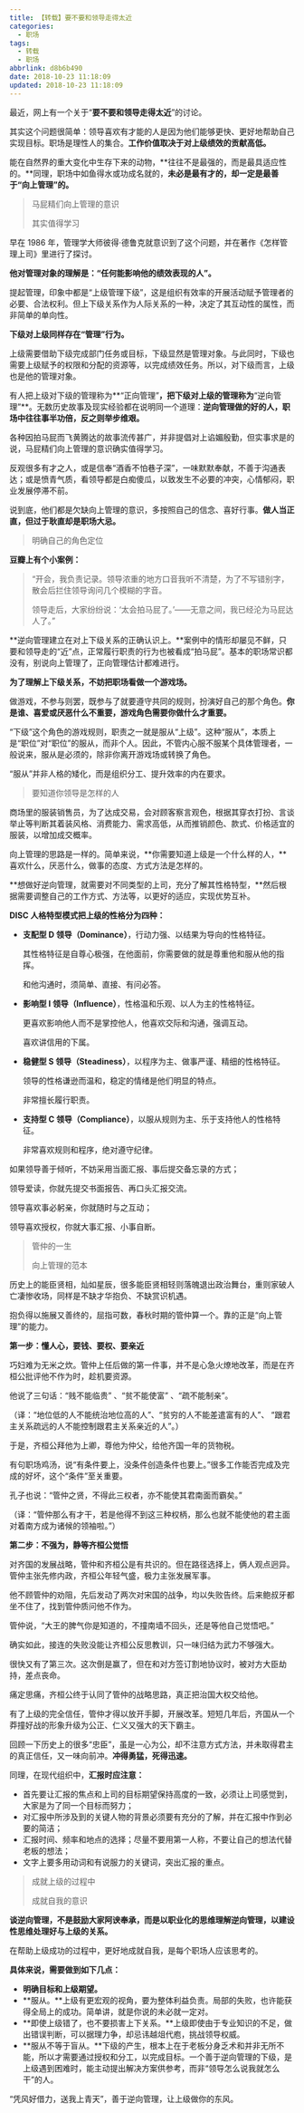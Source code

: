 ```yaml
---
title: 【转载】要不要和领导走得太近
categories:
  - 职场
tags:
  - 转载
  - 职场
abbrlink: d8b6b490
date: 2018-10-23 11:18:09
updated: 2018-10-23 11:18:09
---
```


最近，网上有一个关于“**要不要和领导走得太近**”的讨论。

其实这个问题很简单：领导喜欢有才能的人是因为他们能够更快、更好地帮助自己实现目标。职场是理性人的集合。**工作价值取决于对上级绩效的贡献高低。**

能在自然界的重大变化中生存下来的动物，**往往不是最强的，而是最具适应性的。**同理，职场中如鱼得水或功成名就的，**未必是最有才的，却一定是最善于“向上管理”的。**

<!-- more -->

<blockquote class="blockquote-center">
	<p>马屁精们向上管理的意识</p>
  <p>其实值得学习</p>
</blockquote>

早在 1986 年，管理学大师彼得·德鲁克就意识到了这个问题，并在著作《怎样管理上司》里进行了探讨。

**他对管理对象的理解是：“任何能影响他的绩效表现的人”。**

提起管理，印象中都是“上级管理下级”，这是组织有效率的开展活动赋予管理者的必要、合法权利。但上下级关系作为人际关系的一种，决定了其互动性的属性，而非简单的单向性。

**下级对上级同样存在“管理”行为。**

上级需要借助下级完成部门任务或目标，下级显然是管理对象。与此同时，下级也需要上级赋予的权限和分配的资源等，以完成绩效任务。所以，对下级而言，上级也是他的管理对象。

有人把上级对下级的管理称为**“正向管理”**，把下级对上级的管理称为**“逆向管理”**。无数历史故事及现实经验都在说明同一个道理：**逆向管理做的好的人，职场中往往事半功倍，反之则举步维艰。**

各种因拍马屁而飞黄腾达的故事流传甚广，并非提倡对上谄媚殷勤，但实事求是的说，马屁精们向上管理的意识确实值得学习。

反观很多有才之人，或是信奉“酒香不怕巷子深”，一味默默奉献，不善于沟通表达；或是愤青气质，看领导都是白痴傻瓜，以致发生不必要的冲突，心情郁闷，职业发展停滞不前。

说到底，他们都是欠缺向上管理的意识，多按照自己的信念、喜好行事。**做人当正直，但过于耿直却是职场大忌。**

<blockquote class="blockquote-center">明确自己的角色定位</blockquote>

**豆瓣上有个小案例：**

> “开会，我负责记录。领导浓重的地方口音我听不清楚，为了不写错别字，散会后拦住领导询问几个模糊的字音。
>
> 领导走后，大家纷纷说：‘太会拍马屁了。’——无意之间，我已经沦为马屁达人了。”

**逆向管理建立在对上下级关系的正确认识上。**案例中的情形却屡见不鲜，只要和领导走的“近”点，正常履行职责的行为也被看成“拍马屁”。基本的职场常识都没有，别说向上管理了，正向管理估计都难进行。

**为了理解上下级关系，不妨把职场看做一个游戏场。**

做游戏，不参与则罢，既参与了就要遵守共同的规则，扮演好自己的那个角色。**你是谁、喜爱或厌恶什么不重要，游戏角色需要你做什么才重要。**

“下级”这个角色的游戏规则，职责之一就是服从“上级”。这种“服从”，本质上是“职位”对“职位”的服从，而非个人。因此，不管内心服不服某个具体管理者，一般说来，服从是必须的，除非你离开游戏场或转换了角色。

“服从”并非人格的矮化，而是组织分工、提升效率的内在要求。

<blockquote class="blockquote-center">要知道你领导是怎样的人</blockquote>

商场里的服装销售员，为了达成交易，会对顾客察言观色，根据其穿衣打扮、言谈举止等判断其着装风格、消费能力、需求高低，从而推销颜色、款式、价格适宜的服装，以增加成交概率。

向上管理的思路是一样的。简单来说，**你需要知道上级是一个什么样的人，**喜欢什么，厌恶什么，做事的态度、方式方法是怎样的。

**想做好逆向管理，就需要对不同类型的上司，充分了解其性格特型，**然后根据需要调整自己的工作方式、方法等，以更好的适应，实现优势互补。

**DISC 人格特型模式把上级的性格分为四种：**

- **支配型 D 领导（Dominance）**，行动力强、以结果为导向的性格特征。

  其性格特征是自尊心极强，在他面前，你需要做的就是尊重他和服从他的指挥。

  和他沟通时，须简单、直接、有问必答。

- **影响型 I 领导（Influence）**，性格温和乐观、以人为主的性格特征。

  更喜欢影响他人而不是掌控他人，他喜欢交际和沟通，强调互动。

  喜欢讲信用的下属。

- **稳健型 S 领导（Steadiness）**，以程序为主、做事严谨、精细的性格特征。

  领导的性格谦逊而温和，稳定的情绪是他们明显的特点。

  非常擅长履行职责。

- **支持型 C 领导（Compliance）**，以服从规则为主、乐于支持他人的性格特征。

  非常喜欢规则和程序，绝对遵守纪律。

如果领导善于倾听，不妨采用当面汇报、事后提交备忘录的方式；

领导爱读，你就先提交书面报告、再口头汇报交流。

领导喜欢事必躬亲，你就随时与之互动；

领导喜欢授权，你就大事汇报、小事自断。

<blockquote class="blockquote-center">
  <p>管仲的一生</p>
  <p>向上管理的范本</p>
</blockquote>

历史上的能臣贤相，灿如星辰，很多能臣贤相轻则落魄退出政治舞台，重则家破人亡凄惨收场，同样是不缺才华抱负、不缺赏识机遇。

抱负得以施展又善终的，屈指可数，春秋时期的管仲算一个。靠的正是“向上管理”的能力。

**第一步：懂人心，要钱、要权、要亲近**

巧妇难为无米之炊。管仲上任后做的第一件事，并不是心急火燎地改革，而是在齐桓公批评他不作为时，趁机要资源。

他说了三句话：“贱不能临贵” 、“贫不能使富” 、“疏不能制亲”。

（译：“地位低的人不能统治地位高的人”、“贫穷的人不能差遣富有的人”、 “跟君主关系疏远的人不能控制跟君主关系亲近的人”。）

于是，齐桓公拜他为上卿，尊他为仲父，给他齐国一年的货物税。

有句职场鸡汤，说“有条件要上，没条件创造条件也要上。”很多工作能否完成及完成的好坏，这个“条件”至关重要。

孔子也说：“管仲之贤，不得此三权者，亦不能使其君南面而霸矣。”

（译：“管仲那么有才干，若是他得不到这三种权柄，那么也就不能使他的君主面对着南方成为诸候的领袖啦。”）

**第二步：不强为，静等齐桓公觉悟**

对齐国的发展战略，管仲和齐桓公是有共识的。但在路径选择上，俩人观点迥异。管仲主张先修内政，齐桓公年轻气盛，极力主张发展军事。

他不顾管仲的劝阻，先后发动了两次对宋国的战争，均以失败告终。后来鲍叔牙都坐不住了，找到管仲质问他不作为。

管仲说，“大王的脾气你是知道的，不撞南墙不回头，还是等他自己觉悟吧。”

确实如此，接连的失败没能让齐桓公反思教训，只一味归结为武力不够强大。

很快又有了第三次。这次倒是赢了，但在和对方签订割地协议时，被对方大臣劫持，差点丧命。

痛定思痛，齐桓公终于认同了管仲的战略思路，真正把治国大权交给他。

有了上级的完全信任，管仲才得以放开手脚，开展改革。短短几年后，齐国从一个莽撞好战的形象升级为公正、仁义又强大的天下霸主。

回顾一下历史上的很多“忠臣”，虽是一心为公，却不注意方式方法，并未取得君主的真正信任，又一味向前冲。**冲得勇猛，死得迅速。**

同理，在现代组织中，**汇报时应注意：**

- 首先要让汇报的焦点和上司的目标期望保持高度的一致，必须让上司感觉到，大家是为了同一个目标而努力；
- 对汇报中所涉及到的关键人物的背景必须要有充分的了解，并在汇报中作到必要的简洁；
- 汇报时间、频率和地点的选择；尽量不要用第一人称，不要让自己的想法代替老板的想法；
- 文字上要多用动词和有说服力的关键词，突出汇报的重点。

<blockquote class="blockquote-center">
  <p>成就上级的过程中</p>
  <p>成就自我的意识</p>
</blockquote>

**谈逆向管理，不是鼓励大家阿谀奉承，而是以职业化的思维理解逆向管理，以建设性思维处理好与上级的关系。**

在帮助上级成功的过程中，更好地成就自我，是每个职场人应该思考的。

**具体来说，需要做到如下几点：**

- **明确目标和上级期望。**
- **服从。**上级有更宏观的视角，要为整体利益负责。局部的失败，也许能获得全局上的成功。简单讲，就是你说的未必就一定对。
- **即使上级错了，也不要损害上下关系。**上级即使由于专业知识的不足，做出错误判断，可以据理力争，却忌讳越俎代庖，挑战领导权威。
- **服从不等于盲从。**下级的产生，根本上在于老板分身乏术和并非无所不能，所以才需要通过授权和分工，以完成目标。一个善于逆向管理的下级，是上级遇到困难时，能主动提出解决方案供参考，而非“领导怎么说我就怎么干”的人。

“凭风好借力，送我上青天”，善于逆向管理，让上级做你的东风。
